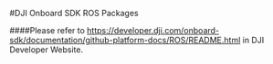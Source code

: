 #DJI Onboard SDK ROS Packages

####Please refer to <https://developer.dji.com/onboard-sdk/documentation/github-platform-docs/ROS/README.html> in DJI Developer Website.